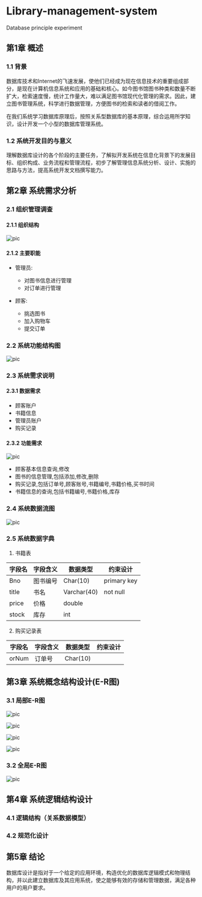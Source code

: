 # Library-management-system

Database principle experiment

## 第1章 概述

### 1.1 背景

数据库技术和Internet的飞速发展，使他们已经成为现在信息技术的重要组成部分，是现在计算机信息系统和应用的基础和核心。如今图书馆图书种类和数量不断扩大，检索速度慢，统计工作量大，难以满足图书馆现代化管理的需求。因此，建立图书管理系统，科学进行数据管理，方便图书的检索和读者的借阅工作。

在我们系统学习数据库原理后，按照关系型数据库的基本原理，综合运用所学知识，设计开发一个小型的数据库管理系统。

### 1.2 系统开发目的与意义

理解数据库设计的各个阶段的主要任务，了解拟开发系统在信息化背景下的发展目标、组织构成、业务流程和管理流程，初步了解管理信息系统分析、设计、实施的思路与方法，提高系统开发文档撰写能力。

## 第2章 系统需求分析

### 2.1 组织管理调查

#### 2.1.1 组织结构

![pic](/asset/组织结构.png)

#### 2.1.2 主要职能

* 管理员:
  * 对图书信息进行管理
  * 对订单进行管理

* 顾客:
  * 挑选图书
  * 加入购物车
  * 提交订单

### 2.2 系统功能结构图

![pic](/asset/系统功能结构图.png)

### 2.3 系统需求说明

#### 2.3.1 数据需求

* 顾客账户
* 书籍信息
* 管理员账户
* 购买记录

#### 2.3.2 功能需求

![pic](/asset/功能需求.png)

* 顾客基本信息查询,修改
* 图书的信息管理,包括添加,修改,删除
* 购买记录,包括订单号,顾客账号,书籍编号,书籍价格,买书时间
* 书籍信息的查询,包括书籍编号,书籍价格,库存

### 2.4 系统数据流图

![pic](/asset/顶层数据流图.png)

### 2.5 系统数据字典

1. 书籍表

| 字段名 | 字段含义 | 数据类型 | 约束设计 |
| ------ | ------ | ------ | ------ |
| Bno | 图书编号 | Char(10) | primary key |
| title | 书名 | Varchar(40) | not null |
| price | 价格 | double |  |
| stock | 库存 | int |  |

2. 购买记录表

| 字段名 | 字段含义 | 数据类型 | 约束设计 |
| ------ | ------ | ------ | ------ |
| orNum | 订单号 | Char(10) | 

## 第3章 系统概念结构设计(E-R图)

### 3.1 局部E-R图

![pic](/asset/书ER.png)

![pic](/asset/购买记录ER.png)

![pic](/asset/客户账号ER.png)

![pic](/asset/管理员账号ER.png)

### 3.2 全局E-R图

![pic](/asset/全局ER.png)

## 第4章 系统逻辑结构设计

### 4.1 逻辑结构（关系数据模型）

### 4.2 规范化设计

## 第5章 结论

数据库设计是指对于一个给定的应用环境，构造优化的数据库逻辑模式和物理结构，并以此建立数据库及其应用系统，使之能够有效的存储和管理数据，满足各种用户的用户要求。
